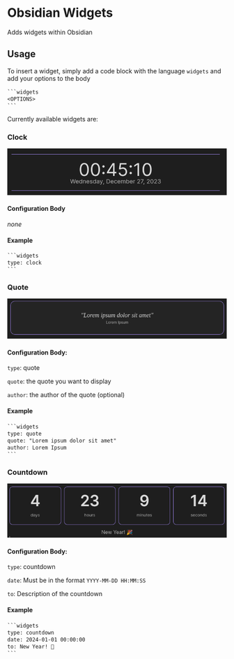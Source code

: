 # Obsidian Widgets

Adds widgets within Obsidian

## Usage

To insert a widget, simply add a code block with the language `widgets` and add your options to the body

````
```widgets
<OPTIONS>
```
````

Currently available widgets are:

### Clock

![Clock](public/clock.png)

#### Configuration Body

_none_

#### Example

````
```widgets
type: clock
```
````

### Quote

![Quote](public/quote.png)

#### Configuration Body:

`type`: quote

`quote`: the quote you want to display

`author`: the author of the quote (optional)

#### Example

````
```widgets
type: quote
quote: "Lorem ipsum dolor sit amet"
author: Lorem Ipsum
```
````

### Countdown

![Countdown](public/countdown.png)

#### Configuration Body:

`type`: countdown

`date`: Must be in the format `YYYY-MM-DD HH:MM:SS`

`to`: Description of the countdown

#### Example

````
```widgets
type: countdown
date: 2024-01-01 00:00:00
to: New Year! 🎉
```
````
